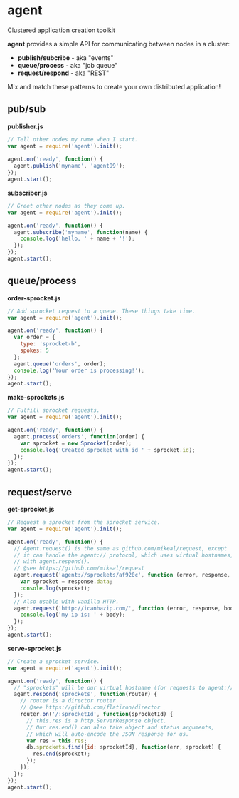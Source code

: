 agent
=====

Clustered application creation toolkit

**agent** provides a simple API for communicating between nodes in a cluster:

- **publish/subcribe** - aka "events"
- **queue/process** - aka "job queue"
- **request/respond** - aka "REST"

Mix and match these patterns to create your own distributed application!

pub/sub
-------

**publisher.js**

```javascript
// Tell other nodes my name when I start.
var agent = require('agent').init();
    
agent.on('ready', function() {
  agent.publish('myname', 'agent99');
});
agent.start();
```

**subscriber.js**

```javascript
// Greet other nodes as they come up.
var agent = require('agent').init();

agent.on('ready', function() {
  agent.subscribe('myname', function(name) {
    console.log('hello, ' + name + '!');
  });
});
agent.start();
```

queue/process
-------------

**order-sprocket.js**

```javascript
// Add sprocket request to a queue. These things take time.
var agent = require('agent').init();

agent.on('ready', function() {
  var order = {
    type: 'sprocket-b',
    spokes: 5
  };
  agent.queue('orders', order);
  console.log('Your order is processing!');
});
agent.start();
```

**make-sprockets.js**

```javascript
// Fulfill sprocket requests.
var agent = require('agent').init();

agent.on('ready', function() {
  agent.process('orders', function(order) {
    var sprocket = new Sprocket(order);
    console.log('Created sprocket with id ' + sprocket.id);
  });
});
agent.start();
```

request/serve
-------------

**get-sprocket.js**

```javascript
// Request a sprocket from the sprocket service.
var agent = require('agent').init();

agent.on('ready', function() {
  // Agent.request() is the same as github.com/mikeal/request, except
  // it can handle the agent:// protocol, which uses virtual hostnames, defined
  // with agent.respond().
  // @see https://github.com/mikeal/request
  agent.request('agent://sprockets/af920c', function (error, response, body) {
    var sprocket = response.data;
    console.log(sprocket);
  });
  // Also usable with vanilla HTTP.
  agent.request('http://icanhazip.com/', function (error, response, body) {
    console.log('my ip is: ' + body);
  });
});
agent.start();
```

**serve-sprocket.js**

```javascript
// Create a sprocket service.
var agent = require('agent').init();

agent.on('ready', function() {
  // "sprockets" will be our virtual hostname (for requests to agent://sprockets/...)
  agent.respond('sprockets', function(router) {
    // router is a director router.
    // @see https://github.com/flatiron/director
    router.on('/:sprocketId', function(sprocketId) {
      // this.res is a http.ServerResponse object.
      // Our res.end() can also take object and status arguments,
      // which will auto-encode the JSON response for us.
      var res = this.res;
      db.sprockets.find({id: sprocketId}, function(err, sprocket) {
        res.end(sprocket);
      });
    });
  });
});
agent.start();
```
